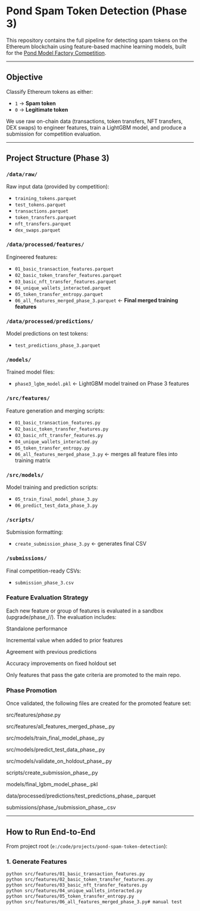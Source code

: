 #  Pond Spam Token Detection (Phase 3)

This repository contains the full pipeline for detecting spam tokens on the Ethereum blockchain using feature-based machine learning models, built for the [Pond Model Factory Competition](https://cryptopond.xyz/modelfactory/detail/31).

---

##  Objective

Classify Ethereum tokens as either:
- `1` → **Spam token**
- `0` → **Legitimate token**

We use raw on-chain data (transactions, token transfers, NFT transfers, DEX swaps) to engineer features, train a LightGBM model, and produce a submission for competition evaluation.

---

##  Project Structure (Phase 3)

### `/data/raw/`
Raw input data (provided by competition):
- `training_tokens.parquet`
- `test_tokens.parquet`
- `transactions.parquet`
- `token_transfers.parquet`
- `nft_transfers.parquet`
- `dex_swaps.parquet`

### `/data/processed/features/`
Engineered features:
- `01_basic_transaction_features.parquet`
- `02_basic_token_transfer_features.parquet`
- `03_basic_nft_transfer_features.parquet`
- `04_unique_wallets_interacted.parquet`
- `05_token_transfer_entropy.parquet`
- `06_all_features_merged_phase_3.parquet` ← **Final merged training features**

### `/data/processed/predictions/`
Model predictions on test tokens:
- `test_predictions_phase_3.parquet`

### `/models/`
Trained model files:
- `phase3_lgbm_model.pkl` ← LightGBM model trained on Phase 3 features

### `/src/features/`
Feature generation and merging scripts:
- `01_basic_transaction_features.py`
- `02_basic_token_transfer_features.py`
- `03_basic_nft_transfer_features.py`
- `04_unique_wallets_interacted.py`
- `05_token_transfer_entropy.py`
- `06_all_features_merged_phase_3.py` ← merges all feature files into training matrix

### `/src/models/`
Model training and prediction scripts:
- `05_train_final_model_phase_3.py`
- `06_predict_test_data_phase_3.py`

### `/scripts/`
Submission formatting:
- `create_submission_phase_3.py` ← generates final CSV

### `/submissions/`
Final competition-ready CSVs:
- `submission_phase_3.csv`


### Feature Evaluation Strategy
Each new feature or group of features is evaluated in a sandbox (upgrade/phase_<n>/<feature>/). The evaluation includes:

Standalone performance

Incremental value when added to prior features

Agreement with previous predictions

Accuracy improvements on fixed holdout set

Only features that pass the gate criteria are promoted to the main repo.

### Phase Promotion
Once validated, the following files are created for the promoted feature set:

src/features/<feature>_phase_<n>.py

src/features/all_features_merged_phase_<n>.py

src/models/train_final_model_phase_<n>.py

src/models/predict_test_data_phase_<n>.py

src/models/validate_on_holdout_phase_<n>.py

scripts/create_submission_phase_<n>.py

models/final_lgbm_model_phase_<n>.pkl

data/processed/predictions/test_predictions_phase_<n>.parquet

submissions/phase_<n>/submission_phase_<n>.csv

---

##  How to Run End-to-End

From project root (`e:/code/projects/pond-spam-token-detection`):

### 1. Generate Features
```bash
python src/features/01_basic_transaction_features.py
python src/features/02_basic_token_transfer_features.py
python src/features/03_basic_nft_transfer_features.py
python src/features/04_unique_wallets_interacted.py
python src/features/05_token_transfer_entropy.py
python src/features/06_all_features_merged_phase_3.py# manual test
